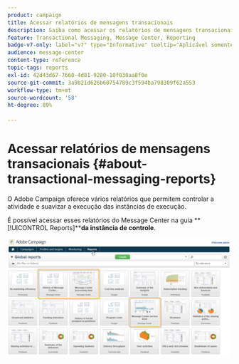 ```yaml
---
product: campaign
title: Acessar relatórios de mensagens transacionais
description: Saiba como acessar os relatórios de mensagens transacionais do Adobe Campaign Classic
feature: Transactional Messaging, Message Center, Reporting
badge-v7-only: label="v7" type="Informative" tooltip="Aplicável somente ao Campaign Classic v7"
audience: message-center
content-type: reference
topic-tags: reports
exl-id: 42d43d67-7660-4d81-9280-10f030aa8f0e
source-git-commit: 3a9b21d626b60754789c3f594ba798309f62a553
workflow-type: tm+mt
source-wordcount: '58'
ht-degree: 89%

---
```


# Acessar relatórios de mensagens transacionais {#about-transactional-messaging-reports}



O Adobe Campaign oferece vários relatórios que permitem controlar a atividade e suavizar a execução das instâncias de execução.

É possível acessar esses relatórios do Message Center na guia **[!UICONTROL Reports]****da instância de controle**.

![](assets/messagecenter_reporting_002.png)
